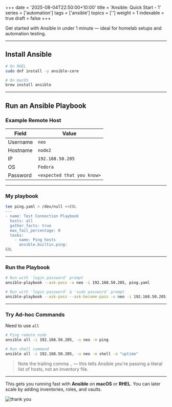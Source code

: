 +++
date = '2025-08-04T22:50:00+10:00'
title = 'Ansible: Quick Start - 1'
series = ['automation']
tags = ['ansible']
topics = ['']
weight = 1
indexable = true
draft = false
+++

Get started with Ansible in under 1 minute — ideal for homelab setups and automation testing.

---

## Install Ansible

```sh
# On RHEL
sudo dnf install -y ansible-core

# On macOS
brew install ansible
```

---

## Run an Ansible Playbook

### Example Remote Host

| Field     | Value            |
|-----------|------------------|
| Username  | `neo`            |
| Hostname  | `node2`          |
| IP        | `192.168.50.205` |
| OS        | `Fedora`         |
| Password  | `<expected that you know>` |

---

### My playbook

```sh
tee ping.yaml > /dev/null <<EOL
---
- name: Test Connection Playbook
  hosts: all
  gather_facts: true
  max_fail_percentage: 0
  tasks:
    - name: Ping hosts
      ansible.builtin.ping:
EOL
```

---

### Run the Playbook

```sh
# Run with `login password` prompt
ansible-playbook --ask-pass -u neo -i 192.168.50.205, ping.yaml

# Run with 'login password' & 'sudo password' prompt
ansible-playbook --ask-pass --ask-become-pass -u neo -i 192.168.50.205, ping.yaml 
```

---

### Try Ad-hoc Commands
Need to use `all`
```sh
# Ping remote node
ansible all -i 192.168.50.205, -u neo -m ping 

# Run shell command
ansible all -i 192.168.50.205, -u neo -m shell -a "uptime" 
```

> Note the trailing comma `,` — this tells Ansible you're passing a literal list of hosts, not an inventory file.

---

This gets you running fast with **Ansible** on **macOS** or **RHEL**. You can later scale by adding inventories, roles, and vaults.

![thank you](https://images.unsplash.com/photo-1499744937866-d7e566a20a61?q=80&w=2070&auto=format&fit=crop&ixlib=rb-4.1.0&ixid=M3wxMjA3fDB8MHxwaG90by1wYWdlfHx8fGVufDB8fHx8fA%3D%3D)